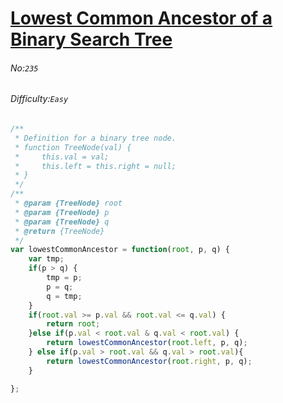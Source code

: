 # [Lowest Common Ancestor of a Binary Search Tree](https://leetcode.com/problems/lowest-common-ancestor-of-a-binary-search-tree)
###### No:`235`
###### Difficulty:`Easy`


```javascript
/**
 * Definition for a binary tree node.
 * function TreeNode(val) {
 *     this.val = val;
 *     this.left = this.right = null;
 * }
 */
/**
 * @param {TreeNode} root
 * @param {TreeNode} p
 * @param {TreeNode} q
 * @return {TreeNode}
 */
var lowestCommonAncestor = function(root, p, q) {
    var tmp;
    if(p > q) {
        tmp = p;
        p = q;
        q = tmp;
    }
    if(root.val >= p.val && root.val <= q.val) {
        return root;
    }else if(p.val < root.val & q.val < root.val) {
        return lowestCommonAncestor(root.left, p, q);
    } else if(p.val > root.val && q.val > root.val){
        return lowestCommonAncestor(root.right, p, q);
    }

};
```
